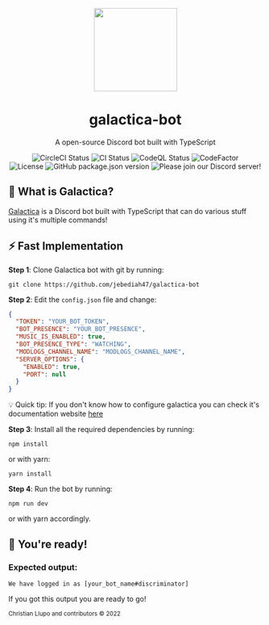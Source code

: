 <p align="center"><a href="https://github.com/jebediah47/galactica-bot"><img src="https://share.creavite.co/Zw3YHPDfydz0BE8D.gif" height="165"></a></p>

<h1 align="center">galactica-bot</h1>

<p align="center">A open-source Discord bot built with TypeScript</p>

<p align="center">
  <img src="https://circleci.com/gh/jebediah47/galactica-bot.svg?style=svg" alt="CircleCI Status"></img>
  <img src="https://github.com/jebediah47/galactica-bot/actions/workflows/node.js.yml/badge.svg" alt="CI Status"></img>
  <img src="https://github.com/jebediah47/galactica-bot/actions/workflows/codeql.yml/badge.svg" alt="CodeQL Status"></img>
  <img src="https://www.codefactor.io/repository/github/jebediah47/galactica-bot/badge/main" alt="CodeFactor"></img> </br>
  <img src="https://img.shields.io/github/license/jebediah47/galactica-bot" alt="License"></img>
  <img src="https://img.shields.io/github/package-json/v/jebediah47/galactica-bot?color=red" alt="GitHub package.json version">
  <img src="https://img.shields.io/discord/982186992194433054?color=%235865F2&label=Discord%20Server&logo=Discord&logoColor=white" alt="Please join our Discord server!"></img>
</p>

## 💭 What is Galactica?

[Galactica](https://galacticabot.vercel.app/) is a Discord bot built with TypeScript that can do various stuff using it's multiple commands!

## ⚡️ Fast Implementation

**Step 1**: Clone Galactica bot with git by running:

`
git clone https://github.com/jebediah47/galactica-bot
`

**Step 2**: Edit the `config.json` file and change:

```json
{
  "TOKEN": "YOUR_BOT_TOKEN",
  "BOT_PRESENCE": "YOUR_BOT_PRESENCE",
  "MUSIC_IS_ENABLED": true,
  "BOT_PRESENCE_TYPE": "WATCHING",
  "MODLOGS_CHANNEL_NAME": "MODLOGS_CHANNEL_NAME",
  "SERVER_OPTIONS": {
    "ENABLED": true,
    "PORT": null
  }
}
```

💡 Quick tip: If you don't know how to configure galactica you can check it's documentation website [here](https://galacticabot.vercel.app/)

**Step 3**: Install all the required dependencies by running:

`
npm install
`

or with yarn:

`
yarn install
`

**Step 4**: Run the bot by running:

`
npm run dev
`

or with yarn accordingly.

## 🎉 You're ready!

### Expected output:

`
We have logged in as [your_bot_name#discriminator]
`

If you got this output you are ready to go!

<sup>Christian Llupo and contributors © 2022</sup>
